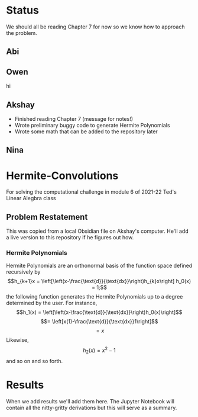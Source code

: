 # Status
We should all be reading Chapter 7 for now so we know how to approach the problem.

## Abi

## Owen
hi

## Akshay
- Finished reading Chapter 7 (message for notes!)
- Wrote preliminary buggy code to generate Hermite Polynomials
- Wrote some math that can be added to the repository later

## Nina

# Hermite-Convolutions
For solving the computational challenge in module 6 of 2021-22 Ted's Linear Alegbra class

## Problem Restatement
This was copied from a local Obsidian file on Akshay's computer. He'll add a live version to this repository if he figures out how.

### Hermite Polynomials
Hermite Polynomials are an orthonormal basis of the function space defined recursively by$$h_{k+1}x = \left[\left(x-\frac{\text{d}}{\text{dx}}\right)h_{k}x\right] h_0(x) = 1;$$the following function generates the Hermite Polynomials up to a degree determined by the user. For instance, $$h_1(x) = \left[\left(x-\frac{\text{d}}{\text{dx}}\right)h_0(x)\right]$$ $$= \left[x(1)-\frac{\text{d}}{\text{dx}}1\right]$$$$= x$$ Likewise, $$h_2(x) = x^2 - 1$$ and so on and so forth.

# Results
When we add results we'll add them here. The Jupyter Notebook will contain all the nitty-gritty derivations but this will serve as a summary.
